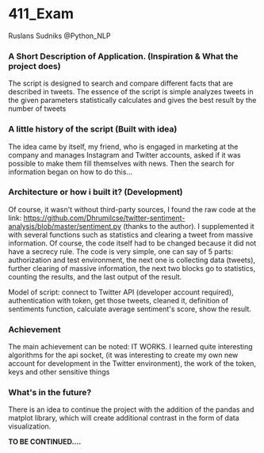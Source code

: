 # 411_Exam
Ruslans Sudniks @Python_NLP


### A Short Description of Application. (Inspiration & What the project does)
The script is designed to search and compare different facts that are described in tweets. The essence of the script is simple analyzes tweets in the given parameters statistically calculates and gives the best result by the number of tweets
### A little history of the script (Built with idea)
The idea came by itself, my friend, who is engaged in marketing at the company and manages Instagram and Twitter accounts, asked if it was possible to make them fill themselves with news. Then the search for information began on how to do this...
### Architecture or how i built it? (Development)
Of course, it wasn't without third-party sources, I found the raw code at the link: https://github.com/Dhrumilcse/twitter-sentiment-analysis/blob/master/sentiment.py (thanks to the author). I supplemented it with several functions such as statistics and clearing a tweet from massive information. Of course, the code itself had to be changed because it did not have a secrecy rule. The code is very simple, one can say of 5 parts: authorization and test environment, the next one is collecting data (tweets), further clearing of massive information, the next two blocks go to statistics, counting the results, and the last output of the result.

Model of script: connect to Twitter API (developer account required), authentication with token, get those tweets, cleaned it, definition of sentiments function, calculate average sentiment's score, show the result.

### Achievement
The main achievement can be noted: IT WORKS. I learned quite interesting algorithms for the api socket, (it was interesting to create my own new account for development in the Twitter environment), the work of the token, keys and other sensitive things
### What's in the future?
There is an idea to continue the project with the addition of the pandas and matplot library, which will create additional contrast in the form of data visualization.

<strong>TO BE CONTINUED....</strong>

